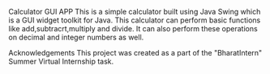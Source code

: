 
Calculator GUI APP
This is a simple calculator built using Java Swing which is a GUI widget toolkit for Java. This calculator can perform basic functions like add,subtracrt,multiply and divide. It can also perform these operations on decimal and integer numbers as well.

Acknowledgements
This project was created as a part of the "BharatIntern" Summer Virtual Internship task.
